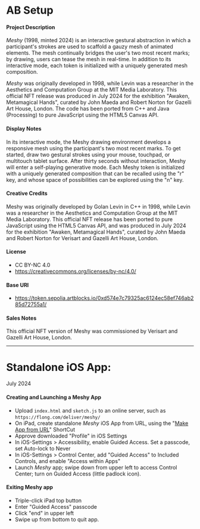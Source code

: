 # AB Setup 

#### Project Description

*Meshy* (1998, minted 2024) is an interactive gestural abstraction in which a participant's strokes are used to scaffold a gauzy mesh of animated elements. The mesh continually bridges the user's two most recent marks; by drawing, users can tease the mesh in real-time. In addition to its interactive mode, each token is initialized with a uniquely generated mesh composition.

*Meshy* was originally developed in 1998, while Levin was a researcher in the Aesthetics and Computation Group at the MIT Media Laboratory. This official NFT release was produced in July 2024 for the exhibition "Awaken, Metamagical Hands", curated by John Maeda and Robert Norton for Gazelli Art House, London. The code has been ported from C++ and Java (Processing) to pure JavaScript using the HTML5 Canvas API.

#### Display Notes

In its interactive mode, the Meshy drawing environment develops a responsive mesh using the participant's two most recent marks. To get started, draw two gestural strokes using your mouse, touchpad, or multitouch tablet surface. After thirty seconds without interaction, Meshy will enter a self-playing generative mode. Each Meshy token is initialized with a uniquely generated composition that can be recalled using the "r" key, and whose space of possibilities can be explored using the "n" key.

#### Creative Credits

Meshy was originally developed by Golan Levin in C++ in 1998, while Levin was a researcher in the Aesthetics and Computation Group at the MIT Media Laboratory. This official NFT release has been ported to pure JavaScript using the HTML5 Canvas API, and was produced in July 2024 for the exhibition "Awaken, Metamagical Hands", curated by John Maeda and Robert Norton for Verisart and Gazelli Art House, London.

#### License

* CC BY-NC 4.0
* https://creativecommons.org/licenses/by-nc/4.0/

#### Base URI

* https://token.sepolia.artblocks.io/0xd574e7c79325ac6124ec58ef746ab285d72755a1/

#### Sales Notes

This official NFT version of Meshy was commissioned by Verisart and Gazelli Art House, London.

---


# Standalone iOS App: 

July 2024

#### Creating and Launching a Meshy App

* Upload `index.html` and `sketch.js` to an online server, such as `https://flong.com/deliver/meshy/`
* On iPad, create standalone *Meshy* iOS App from URL, using the "[Make App from URL](https://www.icloud.com/shortcuts/d18b423ea42d47fbb82a03d07156c747)" ShortCut
* Approve downloaded "Profile" in iOS Settings
* In iOS-Settings > Accessibility, enable Guided Access. Set a passcode, set Auto-lock to Never
* In iOS-Settings > Control Center, add "Guided Access" to Included Controls, and enable "Access within Apps"
* Launch *Meshy* app; swipe down from upper left to access Control Center; turn on Guided Access (little padlock icon).

#### Exiting Meshy app

* Triple-click iPad top button
* Enter "Guided Access" passcode
* Click "end" in upper left
* Swipe up from bottom to quit app. 
